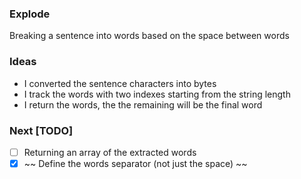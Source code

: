 ### Explode

Breaking a sentence into words based on the space between words

### Ideas
- I converted the sentence characters into bytes
- I track the words with two indexes starting from the string length
- I return the words, the the remaining will be the final word


### Next [TODO]
- [ ] Returning an array of the extracted words
- [x] ~~ Define the words separator (not just the space) ~~